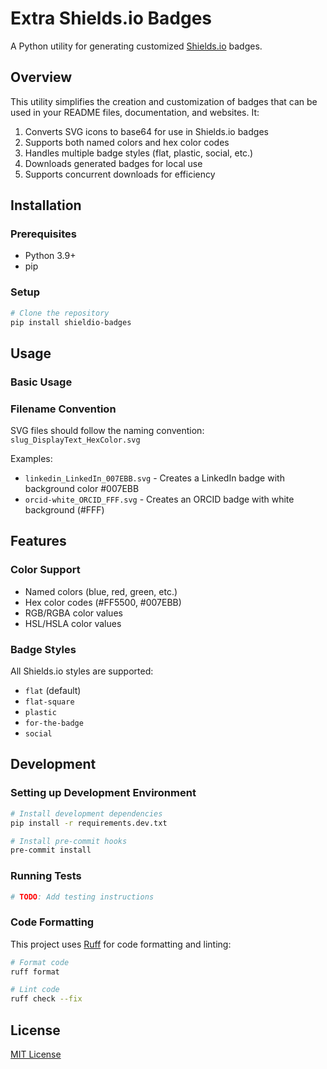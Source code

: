 # Extra Shields.io Badges

A Python utility for generating customized [Shields.io](https://shields.io/) badges.

## Overview

This utility simplifies the creation and customization of badges that can be used in your README files, documentation, and websites. It:

1. Converts SVG icons to base64 for use in Shields.io badges
2. Supports both named colors and hex color codes
3. Handles multiple badge styles (flat, plastic, social, etc.)
4. Downloads generated badges for local use
5. Supports concurrent downloads for efficiency

## Installation

### Prerequisites

- Python 3.9+
- pip

### Setup

```bash
# Clone the repository
pip install shieldio-badges
```

## Usage

### Basic Usage


### Filename Convention

SVG files should follow the naming convention: `slug_DisplayText_HexColor.svg`

Examples:
- `linkedin_LinkedIn_007EBB.svg` - Creates a LinkedIn badge with background color #007EBB
- `orcid-white_ORCID_FFF.svg` - Creates an ORCID badge with white background (#FFF)

## Features

### Color Support

- Named colors (blue, red, green, etc.)
- Hex color codes (#FF5500, #007EBB)
- RGB/RGBA color values
- HSL/HSLA color values

### Badge Styles

All Shields.io styles are supported:

- `flat` (default)
- `flat-square`
- `plastic`
- `for-the-badge`
- `social`

## Development

### Setting up Development Environment

```bash
# Install development dependencies
pip install -r requirements.dev.txt

# Install pre-commit hooks
pre-commit install
```

### Running Tests

```bash
# TODO: Add testing instructions
```

### Code Formatting

This project uses [Ruff](https://github.com/astral-sh/ruff) for code formatting and linting:

```bash
# Format code
ruff format

# Lint code
ruff check --fix
```

## License

[MIT License](LICENSE)